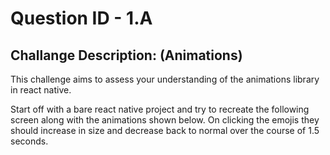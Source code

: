 # Question ID - 1.A 

## Challange Description: (Animations)

This challenge aims to assess your understanding of the animations library in react native.

Start off with a bare react native project and try to recreate the following screen along with the animations shown below. On clicking the emojis they should increase in size and decrease back to normal over the course of 1.5 seconds.
